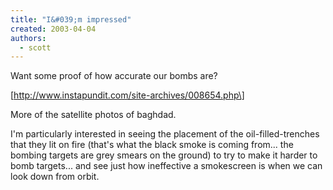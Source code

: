 ```yaml
---
title: "I&#039;m impressed"
created: 2003-04-04
authors: 
  - scott
---
```


Want some proof of how accurate our bombs are?  
  
\[http://www.instapundit.com/site-archives/008654.php\]  
  
More of the satellite photos of baghdad.  
  
I'm particularly interested in seeing the placement of the oil-filled-trenches that they lit on fire (that's what the black smoke is coming from... the bombing targets are grey smears on the ground) to try to make it harder to bomb targets... and see just how ineffective a smokescreen is when we can look down from orbit.
